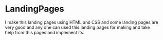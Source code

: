 # LandingPages

I make this landing pages using HTML and CSS  and some landing pages are very  good and any one can  used this  landing pages for making and  take help from  this pages and implement its.
